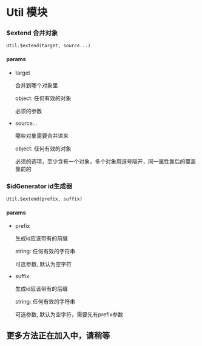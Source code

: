 # Util 模块


### $extend 合并对象

    Util.$extend(target, source...)

#### params
* target

    合并到哪个对象里

    object: 任何有效的对象

    必须的参数

* source...

    哪些对象需要合并进来

    object: 任何有效的对象

    必须的选项，至少含有一个对象，多个对象用逗号隔开，同一属性靠后的覆盖靠前的


### $idGenerator id生成器

    Util.$extend(prefix, suffix)

#### params
* prefix

    生成id应该带有的前缀

    string: 任何有效的字符串

    可选参数, 默认为空字符

* suffix

    生成id应该带有的后缀

    string: 任何有效的字符串

    可选参数, 默认为空字符，需要先有prefix参数


## 更多方法正在加入中，请稍等